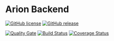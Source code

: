# Arion Backend
[![GitHub license](https://img.shields.io/badge/license-MIT-blue.svg)](https://raw.githubusercontent.com/tommartensen/arion-backend/master/LICENSE)
[![GitHub release](https://img.shields.io/badge/release-0.1.0-blue.svg)](https://github.com/tommartensen/arion-backend/releases/latest)

[![Quality Gate](https://sonarqube.tommartensen.de/api/badges/gate?key=arion-backend%3Amaster "Master Branch")](https://sonarqube.tommartensen.de/api/badges/gate?key=arion-backend%3Amaster)
[![Build Status](https://travis-ci.org/tommartensen/arion-backend.svg?branch=master)](https://travis-ci.org/tommartensen/arion-backend "Default branch")
[![Coverage Status](https://coveralls.io/repos/github/tommartensen/arion-backend/badge.svg?branch=master)](https://coveralls.io/github/tommartensen/arion-backend?branch=master)

